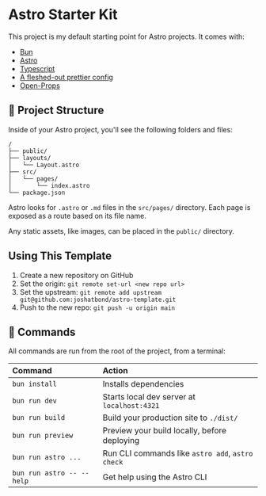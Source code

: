 # Astro Starter Kit

This project is my default starting point for Astro projects. It comes with:

- [Bun](https://bun.sh/)
- [Astro](https://astro.build/)
- [Typescript](https://www.typescriptlang.org/)
- [A fleshed-out prettier config](https://prettier.io/)
- [Open-Props](https://open-props.style/#typography)

## 🚀 Project Structure

Inside of your Astro project, you'll see the following folders and files:

```text
/
├── public/
├── layouts/
│   └── Layout.astro
├── src/
│   └── pages/
│       └── index.astro
└── package.json
```

Astro looks for `.astro` or `.md` files in the `src/pages/` directory. Each page is exposed as a route based on its file name.

Any static assets, like images, can be placed in the `public/` directory.

## Using This Template

1. Create a new repository on GitHub
2. Set the origin: `git remote set-url <new repo url>`
3. Set the upstream: `git remote add upstream git@github.com:joshatbond/astro-template.git`
4. Push to the new repo: `git push -u origin main`

## 🧞 Commands

All commands are run from the root of the project, from a terminal:

| Command                   | Action                                           |
| :------------------------ | :----------------------------------------------- |
| `bun install`             | Installs dependencies                            |
| `bun run dev`             | Starts local dev server at `localhost:4321`      |
| `bun run build`           | Build your production site to `./dist/`          |
| `bun run preview`         | Preview your build locally, before deploying     |
| `bun run astro ...`       | Run CLI commands like `astro add`, `astro check` |
| `bun run astro -- --help` | Get help using the Astro CLI                     |
